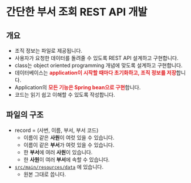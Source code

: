 # 간단한 부서 조회 REST API 개발

## 개요

* 조직 정보는 파일로 제공됩니다.
* 사용자가 요청한 데이터를 돌려줄 수 있도록 REST API 설계하고 구현합니다.
* class는 object oriented programming 개념에 맞도록 설계하고 구현합니다.
* 데이터베이스는 <span style="color:#e11d21">**application이 시작할 때마다 초기화하고, 조직 정보를 저장**</span>합니다.
* Application의 <span style="color:#e11d21">**모든 기능은 Spring bean으로 구현**</span>합니다.
* 코드는 읽기 쉽고 이해할 수 있도록 작성합니다.

## 파일의 구조

- record = (사번, 이름, 부서, 부서 코드)
    * 이름이 같은 **사원**이 여럿 있을 수 있습니다.
    * 이름이 같은 **부서**가 여럿 있을 수 있습니다.
    * 한 **부서**에 여러 **사원**이 있습니다.
    * 한 **사원**이 여러 **부서**에 속할 수 있습니다.
- [`src/main/resources/data`](../../src/main/resources/data) 에 있습니다.
    * 원본 그대로 씁니다.
